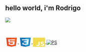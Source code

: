 ## hello world, i'm Rodrigo
<div>
  <a href="https://github.com/ropasquim">
  <img height="180em" src="https://github-readme-stats.vercel.app/api?username=ropasquim&show_icons=true&count_private=true&theme=react&hide_border=true&bg_color=0D1117"/>
</div>
  
##
  
<div style="display: inline_block"><br>
  <img align="center" alt="HTML" height="30" width="40" src="https://raw.githubusercontent.com/devicons/devicon/master/icons/html5/html5-original.svg">
  <img align="center" alt="CSS" height="30" width="40" src="https://raw.githubusercontent.com/devicons/devicon/master/icons/css3/css3-original.svg">
  <img align="center" alt="Js" height="30" width="40" src="https://raw.githubusercontent.com/devicons/devicon/master/icons/javascript/javascript-plain.svg">
  <img align="center" alt="PS" height="35" width="35" src="https://user-images.githubusercontent.com/88800479/231277249-b2bfe659-19a7-4343-899c-4c1b945cc7a6.png">
 

</div>

